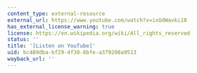 ```yaml
---
content_type: external-resource
external_url: https://www.youtube.com/watch?v=ixUdWavki18
has_external_license_warning: true
license: https://en.wikipedia.org/wiki/All_rights_reserved
status: ''
title: '[Listen on YouTube]'
uid: bc489dba-bf29-4f30-8bfe-a379208a9513
wayback_url: ''
---
```

